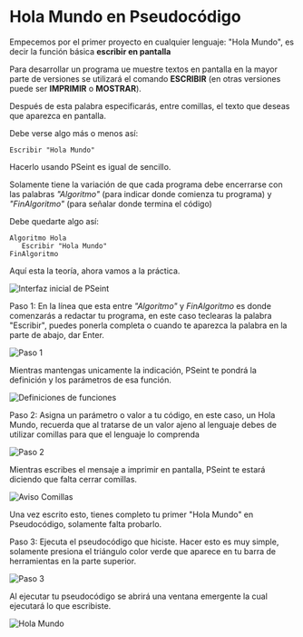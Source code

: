 # Hola Mundo en Pseudocódigo

Empecemos por el primer proyecto en cualquier lenguaje: "Hola Mundo", es decir la función básica **escribir en pantalla**

Para desarrollar un programa ue muestre textos en pantalla en la mayor parte de versiones se utilizará el comando **ESCRIBIR** (en otras versiones puede ser **IMPRIMIR** o **MOSTRAR**).

Después de esta palabra especificarás, entre comillas, el texto que deseas que aparezca en pantalla.

Debe verse algo más o menos así:

~~~pseudocode
Escribir "Hola Mundo"
~~~

Hacerlo usando PSeint es igual de sencillo.

Solamente tiene la variación de que cada programa debe encerrarse con las palabras *"Algoritmo"* (para indicar donde comienza tu programa) y *"FinAlgoritmo"* (para señalar donde termina el código)

Debe quedarte algo así:

 ~~~pseudocode
Algoritmo Hola
    Escribir "Hola Mundo"
FinAlgoritmo
~~~

Aquí esta la teoría, ahora vamos a la práctica.

![Interfaz inicial de PSeint](./media/l1_01.png)

Paso 1: En la línea que esta entre *"Algoritmo"* y *FinAlgoritmo* es donde comenzarás a redactar tu programa, en este caso teclearas la palabra "Escribir", puedes ponerla completa o cuando te aparezca la palabra en la parte de abajo, dar Enter.

![Paso 1](/media/l1_02.png)

Mientras mantengas unicamente la indicación, PSeint te pondrá la definición y los parámetros de esa función.

![Definiciones de funciones](./media/l1_03.png)

Paso 2: Asigna un parámetro o valor a tu código, en este caso, un Hola Mundo, recuerda que al tratarse de un valor ajeno al lenguaje debes de utilizar comillas para que el lenguaje lo comprenda

![Paso 2](./media/l1_04.png)

Mientras escribes el mensaje a imprimir en pantalla, PSeint te estará diciendo que falta cerrar comillas.

![Aviso Comillas](./media/l1_03.png)

Una vez escrito esto, tienes completo tu primer "Hola Mundo" en Pseudocódigo, solamente falta probarlo.

Paso 3: Ejecuta el pseudocódigo que hiciste.
Hacer esto es muy simple, solamente presiona el triángulo color verde que aparece en tu barra de herramientas en la parte superior.

![Paso 3](./media/l1_05.png)

Al ejecutar tu pseudocódigo se abrirá una ventana emergente la cual ejecutará lo que escribiste.

![Hola Mundo](./media/l1_06.png)
